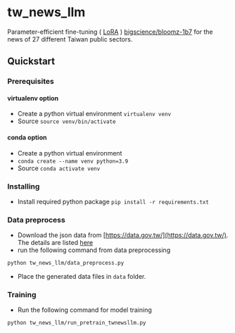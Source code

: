 # tw_news_llm
Parameter-efficient fine-tuning ( [LoRA](https://arxiv.org/abs/2106.09685) ) [bigscience/bloomz-1b7](https://huggingface.co/bigscience/bloomz-1b7) for the news of 27 different Taiwan public sectors.

## Quickstart
### Prerequisites
#### virtualenv option
* Create a python virtual environment `virtualenv venv`
* Source `source venv/bin/activate`

#### conda option
* Create a python virtual environment 
* `conda create --name venv python=3.9`
* Source `conda activate venv`

### Installing
* Install required python package `pip install -r requirements.txt`

### Data preprocess
* Download the json data from [https://data.gov.tw/](https://data.gov.tw/). The details are listed [here](https://docs.google.com/spreadsheets/d/17GSYb3TiYKJqqIc7k4HnpcQTSd3rpcIw4Y7H4VvhU44/edit?usp=sharing)
* run the following command from data preprocessing
```bash
python tw_news_llm/data_preprocess.py
```
* Place the generated data files in `data` folder.

### Training
* Run the following command for model training
```bash
python tw_news_llm/run_pretrain_twnewsllm.py
```
